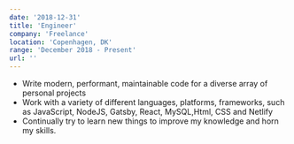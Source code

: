 ```yaml
---
date: '2018-12-31'
title: 'Engineer'
company: 'Freelance'
location: 'Copenhagen, DK'
range: 'December 2018 - Present'
url: ''
---
```


- Write modern, performant, maintainable code for a diverse array of personal projects
- Work with a variety of different languages, platforms, frameworks, such as JavaScript, NodeJS, Gatsby, React, MySQL,Html, CSS and Netlify
- Continually try to learn new things to improve my knowledge and horn my skills.

